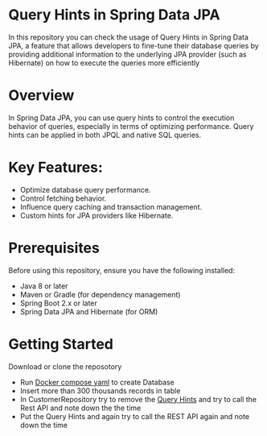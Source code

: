 # Query Hints in Spring Data JPA

In this repository you can check the usage of Query Hints in Spring Data JPA, a feature that allows developers to fine-tune their database queries by providing additional information to the underlying JPA provider (such as Hibernate) on how to execute the queries more efficiently

# Overview
In Spring Data JPA, you can use query hints to control the execution behavior of queries, especially in terms of optimizing performance. Query hints can be applied in both JPQL and native SQL queries.

# Key Features:
- Optimize database query performance.
- Control fetching behavior.
- Influence query caching and transaction management.
- Custom hints for JPA providers like Hibernate.

# Prerequisites
Before using this repository, ensure you have the following installed:

- Java 8 or later
- Maven or Gradle (for dependency management)
- Spring Boot 2.x or later
- Spring Data JPA and Hibernate (for ORM)

# Getting Started
Download or clone the reposotory

- Run [Docker compose yaml](https://github.com/kuldeepsingh99/spring-jpa-query-hints/blob/main/docker-compose.yml) to create Database
- Insert more than 300 thousands records in table
- In CustomerRepository try to remove the [Query Hints](https://github.com/kuldeepsingh99/spring-jpa-query-hints/blob/main/src/main/java/com/portal/jpa/repository/CustomerRepository.java#L18) and try to call the Rest API and note down the the time
- Put the Query Hints and again try to call the REST API again and note down the time

